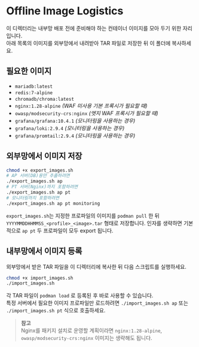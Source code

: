 # Offline Image Logistics

이 디렉터리는 내부망 배포 전에 준비해야 하는 컨테이너 이미지를 모아 두기 위한 자리입니다.  
아래 목록의 이미지를 외부망에서 내려받아 TAR 파일로 저장한 뒤 이 폴더에 복사하세요.

## 필요한 이미지
- `mariadb:latest`
- `redis:7-alpine`
- `chromadb/chroma:latest`
- `nginx:1.28-alpine` _(WAF 미사용 기본 프록시가 필요할 때)_
- `owasp/modsecurity-crs:nginx` _(엣지 WAF 프록시가 필요할 때)_
- `grafana/grafana:10.4.1` _(모니터링을 사용하는 경우)_
- `grafana/loki:2.9.4` _(모니터링을 사용하는 경우)_
- `grafana/promtail:2.9.4` _(모니터링을 사용하는 경우)_

## 외부망에서 이미지 저장
```bash
chmod +x export_images.sh
# AP 서버(DB)용만 추출하려면
./export_images.sh ap
# PT 서버(Nginx)까지 포함하려면
./export_images.sh ap pt
# 모니터링까지 포함하려면
./export_images.sh ap pt monitoring
```
`export_images.sh`는 지정한 프로파일의 이미지를 `podman pull` 한 뒤  
`YYYYMMDDHHMMSS_<profile>_<image>.tar` 형태로 저장합니다. 인자를 생략하면 기본적으로 `ap pt` 두 프로파일이 모두 export 됩니다.

## 내부망에서 이미지 등록
외부망에서 받은 TAR 파일을 이 디렉터리에 복사한 뒤 다음 스크립트를 실행하세요.
```bash
chmod +x import_images.sh
./import_images.sh
```
각 TAR 파일이 `podman load` 로 등록된 후 바로 사용할 수 있습니다.  
특정 서버에서 필요한 이미지 프로파일만 로드하려면 `./import_images.sh ap` 또는 `./import_images.sh pt` 식으로 호출하세요.

> **참고**  
> Nginx를 패키지 설치로 운영할 계획이라면 `nginx:1.28-alpine`,  
> `owasp/modsecurity-crs:nginx` 이미지는 생략해도 됩니다.
